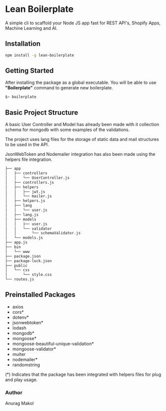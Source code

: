 # Lean Boilerplate

A simple cli to scaffold your Node JS app fast for REST API's, Shopify Apps, Machine Learning and AI. 

## Installation 

```bash
npm install -g lean-boilerplate
```

## Getting Started

After installing the package as a global executable. You will be able to use **"Boilerplate"** command to generate new boilerplate.

```bash
$~ boilerplate
```

## Basic Project Structure

A basic User Controller and Model has already been made with it collection schema for mongodb with some examples of the validations.

The project uses lang files for the storage of static data and mail structures to be used in the API.

JsonWebToken and Nodemailer integration has also been made using the helpers file integration.

```bash
├── app
│   ├── controllers
│   │   └── UserController.js
│   ├── controllers.js
│   ├── helpers
│   │   ├── jwt.js
│   │   └── mailer.js
│   ├── helpers.js
│   ├── lang
│   │   └── user.js
│   ├── lang.js
│   ├── models
│   │   ├── user.js
│   │   └── validator
│   │       └── schemaValidator.js
│   └── models.js
├── app.js
├── bin
│   └── www
├── package.json
├── package-lock.json
├── public
│   └── css
│       └── style.css
└── routes.js
```

## Preinstalled Packages

- axios
- cors*
- dotenv*
- jsonwebtoken*
- lodash
- mongodb*
- mongoose*
- mongoose-beautiful-unique-validation*
- mongoose-validator*
- multer
- nodemailer*
- randomstring

(*) Indicates that the package has been integrated with helpers files for plug and play usage. 

### Author 

Anurag Makol